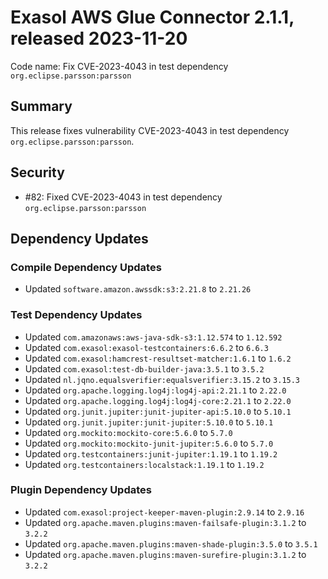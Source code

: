 # Exasol AWS Glue Connector 2.1.1, released 2023-11-20

Code name: Fix CVE-2023-4043 in test dependency `org.eclipse.parsson:parsson`

## Summary

This release fixes vulnerability CVE-2023-4043 in test dependency `org.eclipse.parsson:parsson`.

## Security

* #82: Fixed CVE-2023-4043 in test dependency `org.eclipse.parsson:parsson`

## Dependency Updates

### Compile Dependency Updates

* Updated `software.amazon.awssdk:s3:2.21.8` to `2.21.26`

### Test Dependency Updates

* Updated `com.amazonaws:aws-java-sdk-s3:1.12.574` to `1.12.592`
* Updated `com.exasol:exasol-testcontainers:6.6.2` to `6.6.3`
* Updated `com.exasol:hamcrest-resultset-matcher:1.6.1` to `1.6.2`
* Updated `com.exasol:test-db-builder-java:3.5.1` to `3.5.2`
* Updated `nl.jqno.equalsverifier:equalsverifier:3.15.2` to `3.15.3`
* Updated `org.apache.logging.log4j:log4j-api:2.21.1` to `2.22.0`
* Updated `org.apache.logging.log4j:log4j-core:2.21.1` to `2.22.0`
* Updated `org.junit.jupiter:junit-jupiter-api:5.10.0` to `5.10.1`
* Updated `org.junit.jupiter:junit-jupiter:5.10.0` to `5.10.1`
* Updated `org.mockito:mockito-core:5.6.0` to `5.7.0`
* Updated `org.mockito:mockito-junit-jupiter:5.6.0` to `5.7.0`
* Updated `org.testcontainers:junit-jupiter:1.19.1` to `1.19.2`
* Updated `org.testcontainers:localstack:1.19.1` to `1.19.2`

### Plugin Dependency Updates

* Updated `com.exasol:project-keeper-maven-plugin:2.9.14` to `2.9.16`
* Updated `org.apache.maven.plugins:maven-failsafe-plugin:3.1.2` to `3.2.2`
* Updated `org.apache.maven.plugins:maven-shade-plugin:3.5.0` to `3.5.1`
* Updated `org.apache.maven.plugins:maven-surefire-plugin:3.1.2` to `3.2.2`
